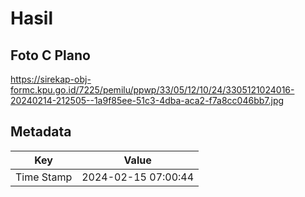 # Hasil

## Foto C Plano

https://sirekap-obj-formc.kpu.go.id/7225/pemilu/ppwp/33/05/12/10/24/3305121024016-20240214-212505--1a9f85ee-51c3-4dba-aca2-f7a8cc046bb7.jpg


## Metadata

| Key        | Value               |
| ---------- | ------------------- |
| Time Stamp | 2024-02-15 07:00:44 |



